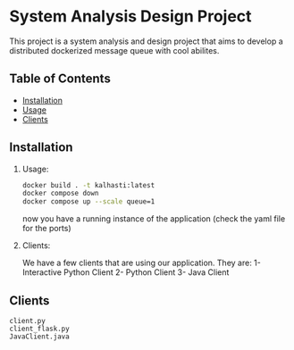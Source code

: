 # System Analysis Design Project

This project is a system analysis and design project that aims to develop a distributed dockerized message queue with cool abilites.

## Table of Contents
- [Installation](#installation)
- [Usage](#usage)
- [Clients](#clients)

## Installation

1. Usage:

   ```bash
   docker build . -t kalhasti:latest
   docker compose down
   docker compose up --scale queue=1
   ```
   now you have a running instance of the application (check the yaml file for the ports)

2. Clients:

   We have a few clients that are using our application. They are:
    1- Interactive Python Client
    2- Python Client
    3- Java Client

## Clients
    client.py
    client_flask.py
    JavaClient.java
 
